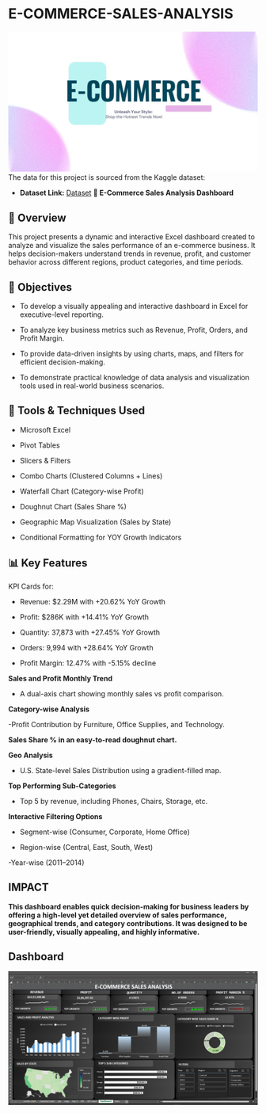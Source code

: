 # E-COMMERCE-SALES-ANALYSIS
![](https://github.com/shamilshamuh/E-COMMERCE-SALES-ANALYSIS/blob/main/E%20COMMERCE%20RAW%20.PNG)
The data for this project is sourced from the Kaggle dataset:

- **Dataset Link:** [Dataset](https://github.com/shamilshamuh/E-COMMERCE-SALES-ANALYSIS/blob/main/Ecommerce%20Sales%20Analysis.xlsx%20-%20Data.csv)
**🛒 E-Commerce Sales Analysis Dashboard**
## 📌 Overview
This project presents a dynamic and interactive Excel dashboard created to analyze and visualize the sales performance of an e-commerce business. It helps decision-makers understand trends in revenue, profit, and customer behavior across different regions, product categories, and time periods.

## 🎯 Objectives
- To develop a visually appealing and interactive dashboard in Excel for executive-level reporting.

- To analyze key business metrics such as Revenue, Profit, Orders, and Profit Margin.

- To provide data-driven insights by using charts, maps, and filters for efficient decision-making.

- To demonstrate practical knowledge of data analysis and visualization tools used in real-world business scenarios.

## 🔧 Tools & Techniques Used
- Microsoft Excel

- Pivot Tables

- Slicers & Filters

- Combo Charts (Clustered Columns + Lines)

- Waterfall Chart (Category-wise Profit)

- Doughnut Chart (Sales Share %)

- Geographic Map Visualization (Sales by State)

- Conditional Formatting for YOY Growth Indicators

## 📊 Key Features
KPI Cards for:

- Revenue: $2.29M with +20.62% YoY Growth

- Profit: $286K with +14.41% YoY Growth

- Quantity: 37,873 with +27.45% YoY Growth

- Orders: 9,994 with +28.64% YoY Growth

- Profit Margin: 12.47% with -5.15% decline

**Sales and Profit Monthly Trend**
- A dual-axis chart showing monthly sales vs profit comparison.

**Category-wise Analysis**

-Profit Contribution by Furniture, Office Supplies, and Technology.

**Sales Share % in an easy-to-read doughnut chart.**

**Geo Analysis**

- U.S. State-level Sales Distribution using a gradient-filled map.

**Top Performing Sub-Categories**

- Top 5 by revenue, including Phones, Chairs, Storage, etc.

**Interactive Filtering Options**

- Segment-wise (Consumer, Corporate, Home Office)

- Region-wise (Central, East, South, West)

-Year-wise (2011–2014)

## IMPACT
**This dashboard enables quick decision-making for business leaders by offering a high-level yet detailed overview of sales performance, geographical trends, and category contributions. It was designed to be user-friendly, visually appealing, and highly informative.**

## Dashboard
![](https://github.com/shamilshamuh/E-COMMERCE-SALES-ANALYSIS/blob/main/E%20COMMERSE%20SALES.PNG)



